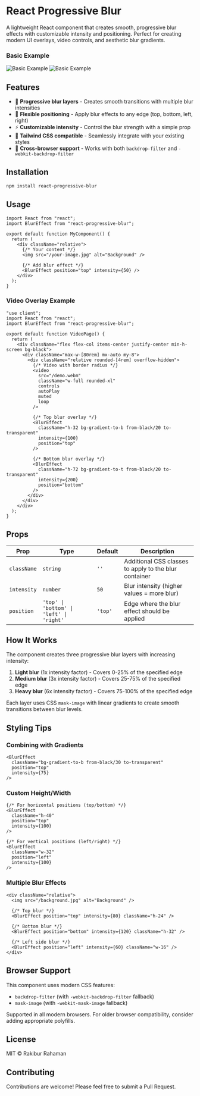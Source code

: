 # React Progressive Blur

A lightweight React component that creates smooth, progressive blur effects with customizable intensity and positioning. Perfect for creating modern UI overlays, video controls, and aesthetic blur gradients.

### Basic Example

![Basic Example](https://github.com/rakib86/react-progressive-blur/raw/main/assets/react-progressive-blur-demo-1.jpg)
![Basic Example](https://github.com/rakib86/react-progressive-blur/raw/main/assets/react-progressive-blur-demo-2.jpg)


## Features

- 🎯 **Progressive blur layers** - Creates smooth transitions with multiple blur intensities
- 📍 **Flexible positioning** - Apply blur effects to any edge (top, bottom, left, right)
- ⚡ **Customizable intensity** - Control the blur strength with a simple prop
- 🎨 **Tailwind CSS compatible** - Seamlessly integrate with your existing styles
- 📱 **Cross-browser support** - Works with both `backdrop-filter` and `-webkit-backdrop-filter`

## Installation

```bash
npm install react-progressive-blur
```

## Usage


```tsx
import React from "react";
import BlurEffect from "react-progressive-blur";

export default function MyComponent() {
  return (
    <div className="relative">
      {/* Your content */}
      <img src="/your-image.jpg" alt="Background" />
      
      {/* Add blur effect */}
      <BlurEffect position="top" intensity={50} />
    </div>
  );
}
```

### Video Overlay Example

```tsx
"use client";
import React from "react";
import BlurEffect from "react-progressive-blur";

export default function VideoPage() {
  return (
    <div className="flex flex-col items-center justify-center min-h-screen bg-black">
      <div className="max-w-[80rem] mx-auto my-8">
        <div className="relative rounded-[4rem] overflow-hidden">
          {/* Video with border radius */}
          <video
            src="/demo.webm"
            className="w-full rounded-xl"
            controls
            autoPlay
            muted
            loop
          />
          
          {/* Top blur overlay */}
          <BlurEffect
            className="h-32 bg-gradient-to-b from-black/20 to-transparent"
            intensity={100}
            position="top"
          />
          
          {/* Bottom blur overlay */}
          <BlurEffect
            className="h-72 bg-gradient-to-t from-black/20 to-transparent"
            intensity={200}
            position="bottom"
          />
        </div>
      </div>
    </div>
  );
}
```

## Props

| Prop | Type | Default | Description |
|------|------|---------|-------------|
| `className` | `string` | `''` | Additional CSS classes to apply to the blur container |
| `intensity` | `number` | `50` | Blur intensity (higher values = more blur) |
| `position` | `'top' \| 'bottom' \| 'left' \| 'right'` | `'top'` | Edge where the blur effect should be applied |

## How It Works

The component creates three progressive blur layers with increasing intensity:

1. **Light blur** (1x intensity factor) - Covers 0-25% of the specified edge
2. **Medium blur** (3x intensity factor) - Covers 25-75% of the specified edge  
3. **Heavy blur** (6x intensity factor) - Covers 75-100% of the specified edge

Each layer uses CSS `mask-image` with linear gradients to create smooth transitions between blur levels.

## Styling Tips

### Combining with Gradients

```tsx
<BlurEffect
  className="bg-gradient-to-b from-black/30 to-transparent"
  position="top"
  intensity={75}
/>
```

### Custom Height/Width

```tsx
{/* For horizontal positions (top/bottom) */}
<BlurEffect
  className="h-40"
  position="top"
  intensity={100}
/>

{/* For vertical positions (left/right) */}
<BlurEffect
  className="w-32"
  position="left"
  intensity={100}
/>
```

### Multiple Blur Effects

```tsx
<div className="relative">
  <img src="/background.jpg" alt="Background" />
  
  {/* Top blur */}
  <BlurEffect position="top" intensity={80} className="h-24" />
  
  {/* Bottom blur */}
  <BlurEffect position="bottom" intensity={120} className="h-32" />
  
  {/* Left side blur */}
  <BlurEffect position="left" intensity={60} className="w-16" />
</div>
```

## Browser Support

This component uses modern CSS features:
- `backdrop-filter` (with `-webkit-backdrop-filter` fallback)
- `mask-image` (with `-webkit-mask-image` fallback)

Supported in all modern browsers. For older browser compatibility, consider adding appropriate polyfills.

## License

MIT © Rakibur Rahaman

## Contributing

Contributions are welcome! Please feel free to submit a Pull Request.